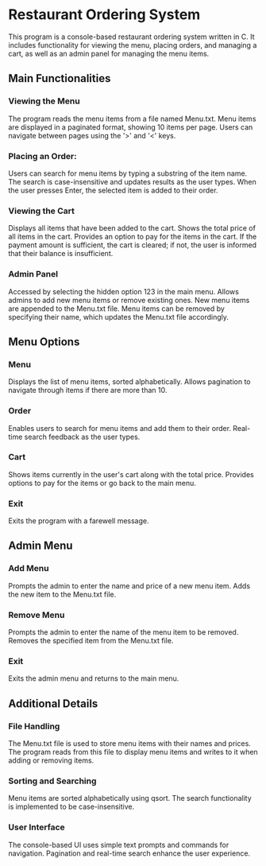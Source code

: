 # Restaurant Ordering System

This program is a console-based restaurant ordering system written in C. It includes functionality for viewing the menu, placing orders, 
and managing a cart, as well as an admin panel for managing the menu items.

## Main Functionalities
### Viewing the Menu
The program reads the menu items from a file named Menu.txt.
Menu items are displayed in a paginated format, showing 10 items per page.
Users can navigate between pages using the '>' and '<' keys.

### Placing an Order:

Users can search for menu items by typing a substring of the item name.
The search is case-insensitive and updates results as the user types.
When the user presses Enter, the selected item is added to their order.

### Viewing the Cart

Displays all items that have been added to the cart.
Shows the total price of all items in the cart.
Provides an option to pay for the items in the cart.
If the payment amount is sufficient, the cart is cleared; if not, the user is informed that their balance is insufficient.

### Admin Panel

Accessed by selecting the hidden option 123 in the main menu.
Allows admins to add new menu items or remove existing ones.
New menu items are appended to the Menu.txt file.
Menu items can be removed by specifying their name, which updates the Menu.txt file accordingly.

## Menu Options
### Menu

Displays the list of menu items, sorted alphabetically.
Allows pagination to navigate through items if there are more than 10.
### Order

Enables users to search for menu items and add them to their order.
Real-time search feedback as the user types.
### Cart

Shows items currently in the user's cart along with the total price.
Provides options to pay for the items or go back to the main menu.

### Exit

Exits the program with a farewell message.

## Admin Menu
### Add Menu

Prompts the admin to enter the name and price of a new menu item.
Adds the new item to the Menu.txt file.

### Remove Menu

Prompts the admin to enter the name of the menu item to be removed.
Removes the specified item from the Menu.txt file.

### Exit
Exits the admin menu and returns to the main menu.

## Additional Details
### File Handling
The Menu.txt file is used to store menu items with their names and prices.
The program reads from this file to display menu items and writes to it when adding or removing items.

### Sorting and Searching

Menu items are sorted alphabetically using qsort.
The search functionality is implemented to be case-insensitive.

### User Interface
The console-based UI uses simple text prompts and commands for navigation.
Pagination and real-time search enhance the user experience.
